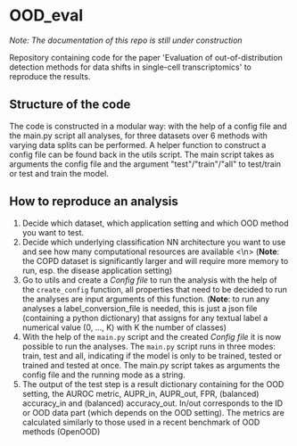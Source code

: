 # OOD_eval

*Note: The documentation of this repo is still under construction*

Repository containing code for the paper 'Evaluation of out-of-distribution detection methods for data shifts in single-cell transcriptomics' to reproduce the results. 

## Structure of the code
The code is constructed in a modular way: with the help of a config file and the main.py script all analyses, for three datasets over 6 methods with varying data splits can be performed. A helper function to construct a config file can be found back in the utils script. The main script takes as arguments the config file and the argument "test"/"train"/"all" to test/train or test and train the model.

## How to reproduce an analysis
1. Decide which dataset, which application setting and which OOD method you want to test.
2. Decide which underlying classification NN architecture you want to use and see how many computational resources are available <\n> (**Note**: the COPD dataset is significantly larger and will require more memory to run, esp. the disease application setting)
3. Go to utils and create a *Config file* to run the analysis with the help of the ```create_config``` function, all properties that need to be decided to run the analyses are input arguments of this function. (**Note**: to run any analyses a label_conversion_file is needed, this is just a json file (containing a python dictionary) that assigns for any textual label a numerical value (0, ..., K) with K the number of classes)
4. With the help of the ```main.py``` script and the created *Config file* it is now possible to run the analyses. The ```main.py``` script runs in three modes: train, test and all, indicating if the model is only to be trained, tested or trained and tested at once. The main.py script takes as arguments the config file and the running mode as a string.
5. The output of the test step is a result dictionary containing for the OOD setting, the AUROC metric, AUPR_in, AUPR_out, FPR, (balanced) accuracy_in and (balanced) accuracy_out. In/out corresponds to the ID or OOD data part (which depends on the OOD setting). The metrics are calculated similarly to those used in a recent benchmark of OOD methods (OpenOOD)

